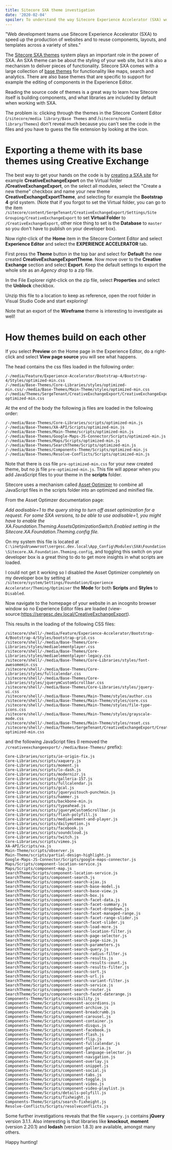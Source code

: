 ```yaml
---
title: Sitecore SXA theme investigation
date: '2020-02-04'
spoiler: To understand the way Sitecore Experience Accelerator (SXA) works, how components are built and theming is done you need to do some deep-diving. In this blog post I describe the best way to do this deep dive using the creative exchange.
---
```


"Web development teams use Sitecore Experience Accelerator (SXA) to speed up the production of websites and to reuse components, layouts, and templates across a variety of sites."

The [Sitecore SXA themes](https://doc.sitecore.com/developers/sxa/93/sitecore-experience-accelerator/en/the-sxa-themes.html) system plays an important role in the power of SXA. An SXA theme can be about the styling of your web site, but it is also a mechanism to deliver pieces of functionality. Sitecore SXA comes with a large collection of [base themes](https://doc.sitecore.com/developers/sxa/93/sitecore-experience-accelerator/en/the-base-themes.html) for functionality like maps, search and analytics. There are also base themes that are specific to support for example the editing of components in the Experience Editor.

Reading the source code of themes is a great way to learn how Sitecore itself is building components, and what libraries are included by default when working with SXA.

The problem is: clicking through the themes in the Sitecore Content Editor (`/sitecore/media library/Base Themes` and /`sitecore/media library/Themes`) don't reveal much because you can't see the code in the files and you have to guess the file extension by looking at the icon.

# Exporting a theme with its base themes using Creative Exchange

The best way to get your hands on the code is by [creating a SXA site](https://doc.sitecore.com/developers/sxa/93/sitecore-experience-accelerator/en/create-a-tenant-and-a-site.html) for example **CreativeExchangeExport** on the Virtual folder **/CreativeExchangeExport**, on the select all modules, select the "Create a new theme" checkbox and name your new theme **CreativeExchangeExportTheme**, and selecting for example the **Bootstrap 4** grid system. (Note that if you forgot to set the Virtual folder, you can go to the item `/sitecore/content/SergeTenant/CreativeExchangeExport/Settings/Site Grouping/CreativeExchangeExport` to set **Virtual Folder** to `/CreativeExchangeExport`, other nice thing to set is the **Database** to `master` so you don't have to publish on your developer box).

Now right-click of the **Home** item in the Sitecore Content Editor and select **Experience Editor** and select the **EXPERIENCE ACCELERATOR** tab.

First press the **Theme** button in the top bar and select for **Default** the new created **CreativeExchangeExportTheme**. Now move over to the **Creative Exchange** section and select **Export**. Keep the default settings to export the whole site as an _Agency drop_ to a zip file.

In the File Explorer right-click on the zip file, select **Properties** and select the **Unblock** checkbox.

Unzip this file to a location to keep as reference, open the root folder in Visual Studio Code and start exploring!

Note that an export of the **Wireframe** theme is interesting to investigate as well!

# How themes build on each other

If you select **Preview** on the Home page in the Experience Editor, do a right-click and select **View page source** you will see what happens.

The head contains the css files loaded in the following order:

```
/-/media/Feature/Experience-Accelerator/Bootstrap-4/Bootstrap-4/Styles/optimized-min.css
/-/media/Base-Themes/Core-Libraries/styles/optimized-min.css/-/media/Base-Themes/Main-Theme/styles/optimized-min.css
/-/media/Themes/SergeTenant/CreativeExchangeExport/CreativeExchangeExportTheme/styles/pre-optimized-min.css 
```

At the end of the body the following js files are loaded in the following order:

```
/-/media/Base-Themes/Core-Libraries/scripts/optimized-min.js
/-/media/Base-Themes/XA-API/Scripts/optimized-min.js
/-/media/Base-Themes/Main-Theme/scripts/optimized-min.js
/-/media/Base-Themes/Google-Maps-JS-Connector/Scripts/optimized-min.js
/-/media/Base-Themes/Maps/Scripts/optimized-min.js
/-/media/Base-Themes/SearchTheme/Scripts/optimized-min.js
/-/media/Base-Themes/Components-Theme/Scripts/optimized-min.js
/-/media/Base-Themes/Resolve-Conflicts/Scripts/optimized-min.js
```

Note that there is css file `pre-optimized-min.css` for your new created theme, but no js file `pre-optimized-min.js`. This file will appear when you add JavaScript files to your theme in the **scripts** folder.

Sitecore uses a mechanism called [Asset Optimizer](https://doc.sitecore.com/developers/sxa/93/sitecore-experience-accelerator/en/the-asset-optimizer.html) to combine all JavaScript files in the scripts folder into an optimized and minified file.

From the Asset Optimzer documentation page:

_Add aodisable=1 to the query string to turn off asset optimization for a request. For some SXA versions, to be able to use aodisable=1, you might have to enable the XA.Foundation.Theming.AssetsOptimizationSwitch.Enabled setting in the Sitecore.XA.Foundation.Theming.config file._

On my system this file is located at `C:\inetpub\wwwroot\sergesc.dev.local\App_Config\Modules\SXA\Foundation\Sitecore.XA.Foundation.Theming.config`, and toggling this switch on your developer box is a great thing to do to get more insights in what scripts are loaded.

I could not get it working so I disabled the Asset Optimizer completely on my developer box by setting at `/sitecore/system/Settings/Foundation/Experience Accelerator/Theming/Optimiser` the **Mode** for both **Scripts** and **Styles** to `Disabled`.

Now navigate to the homepage of your website in an incognito browser window so no Experience Editor files are loaded (view-source:https://sergesc.dev.local/CreativeExchangeExport).

This results in the loading of the following CSS files:

```
/sitecore/shell/-/media/Feature/Experience-Accelerator/Bootstrap-4/Bootstrap-4/Styles/bootstrap-grid.css
/sitecore/shell/-/media/Base-Themes/Core-Libraries/styles/mediaelementplayer.css
/sitecore/shell/-/media/Base-Themes/Core-Libraries/styles/mediaelementplayer-legacy.css
/sitecore/shell/-/media/Base-Themes/Core-Libraries/styles/font-awesomemin.css
/sitecore/shell/-/media/Base-Themes/Core-Libraries/styles/fullcalendar.css
/sitecore/shell/-/media/Base-Themes/Core-Libraries/styles/jquerymCustomScrollbar.css
/sitecore/shell/-/media/Base-Themes/Core-Libraries/styles/jquery-ui.css
/sitecore/shell/-/media/Base-Themes/Main-Theme/styles/author.css
/sitecore/shell/-/media/Base-Themes/Main-Theme/styles/core.css
/sitecore/shell/-/media/Base-Themes/Main-Theme/styles/file-type-icons.css
/sitecore/shell/-/media/Base-Themes/Main-Theme/styles/grayscale-mode.css
/sitecore/shell/-/media/Base-Themes/Main-Theme/styles/reset.css
/sitecore/shell/-/media/Themes/SergeTenant/CreativeExchangeExport/CreativeExchangeExportTheme/styles/pre-optimized-min.css
```

and the following JavaScript files (I removed the `/creativeexchangeexport/-/media/Base-Themes/` prefix):

```
Core-Libraries/scripts/ie-origin-fix.js
Core-Libraries/scripts/xaquery.js
Core-Libraries/scripts/moment.js
Core-Libraries/scripts/lo-dash.js
Core-Libraries/scripts/modernizr.js
Core-Libraries/scripts/galleria-157.js
Core-Libraries/scripts/fullcalendar.js
Core-Libraries/scripts/gcal.js
Core-Libraries/scripts/jqueryuitouch-punchmin.js
Core-Libraries/scripts/hammer.js
Core-Libraries/scripts/backbone-min.js
Core-Libraries/scripts/typeahead.js
Core-Libraries/scripts/jquerymCustomScrollbar.js
Core-Libraries/scripts/flash-polyfill.js
Core-Libraries/scripts/mediaelement-and-player.js
Core-Libraries/scripts/dailymotion.js
Core-Libraries/scripts/facebook.js
Core-Libraries/scripts/soundcloud.js
Core-Libraries/scripts/twitch.js
Core-Libraries/scripts/vimeo.js
XA-API/Scripts/xa.js
Main-Theme/scripts/observer.js
Main-Theme/scripts/partial-design-highlight.js
Google-Maps-JS-Connector/Scripts/google-maps-connector.js
Maps/Scripts/component-location-service.js
Maps/Scripts/component-map.js
SearchTheme/Scripts/component-location-service.js
SearchTheme/Scripts/component-search.js
SearchTheme/Scripts/component-search-ajax.js
SearchTheme/Scripts/component-search-base-model.js
SearchTheme/Scripts/component-search-base-view.js
SearchTheme/Scripts/component-search-box.js
SearchTheme/Scripts/component-search-facet-data.js
SearchTheme/Scripts/component-search-facet-summary.js
SearchTheme/Scripts/component-search-facet-dropdown.js
SearchTheme/Scripts/component-search-facet-managed-range.js
SearchTheme/Scripts/component-search-facet-range-slider.js
SearchTheme/Scripts/component-search-facet-slider.js
SearchTheme/Scripts/component-search-load-more.js
SearchTheme/Scripts/component-search-location-filter.js
SearchTheme/Scripts/component-search-page-selector.js
SearchTheme/Scripts/component-search-page-size.js
SearchTheme/Scripts/component-search-parameters.js
SearchTheme/Scripts/component-search-query.js
SearchTheme/Scripts/component-search-radius-filter.js
SearchTheme/Scripts/component-search-results.js
SearchTheme/Scripts/component-search-results-count.js
SearchTheme/Scripts/component-search-results-filter.js
SearchTheme/Scripts/component-search-sort.js
SearchTheme/Scripts/component-search-url.js
SearchTheme/Scripts/component-search-variant-filter.js
SearchTheme/Scripts/component-search-service.js
SearchTheme/Scripts/component-search-router.js
SearchTheme/Scripts/component-search-facet-daterange.js
Components-Theme/Scripts/accessibility.js
Components-Theme/Scripts/component-accordions.js
Components-Theme/Scripts/component-archive.js
Components-Theme/Scripts/component-breadcrumb.js
Components-Theme/Scripts/component-carousel.js
Components-Theme/Scripts/component-container.js
Components-Theme/Scripts/component-disqus.js
Components-Theme/Scripts/component-facebook.js
Components-Theme/Scripts/component-flash.js
Components-Theme/Scripts/component-flip.js
Components-Theme/Scripts/component-fullcalendar.js
Components-Theme/Scripts/component-galleria.js
Components-Theme/Scripts/component-language-selector.js
Components-Theme/Scripts/component-navigation.js
Components-Theme/Scripts/component-overlay.js
Components-Theme/Scripts/component-snippet.js
Components-Theme/Scripts/component-social.js
Components-Theme/Scripts/component-tabs.js
Components-Theme/Scripts/component-toggle.js
Components-Theme/Scripts/component-video.js
Components-Theme/Scripts/component-video-playlist.js
Components-Theme/Scripts/details-polyfill.js
Components-Theme/Scripts/fixheight.js
Components-Theme/Scripts/search-fixheight.js
Resolve-Conflicts/Scripts/resolveconflicts.js
```

Some further investigations reveals that the file `xaquery.js` contains **jQuery** version 3.1.1. Also interesting is that libraries like **knockout**, **moment** (version 2.20.1) and **lodash** (version 1.8.3) are available, amongst many others.

Happy hunting!


